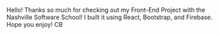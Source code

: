 Hello! Thanks so much for checking out my Front-End Project with the Nashville Software School! 
I built it using React, Bootstrap, and Firebase. 
Hope you enjoy! 
CB
